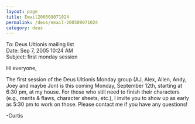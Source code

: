 ```yaml
---
layout: page
title: Email200509071024
permalink: /deus/email-200509071024
category: deus
---
```

To: Deus Ultionis mailing list
<br>Date: Sep 7, 2005 10:24 AM
<br>Subject: first monday session

Hi everyone,

The first session of the Deus Ultionis Monday group (AJ, Alex, Allen, Andy, Joey and maybe Jon) is this coming Monday, September 12th, starting at 6:30 pm, at my house. For those who still need to finish their characters (e.g., merits &amp; flaws, character sheets, etc.), I invite you to show up as early as 5:30 pm to work on those. Please contact me if you have any questions!

-Curtis
